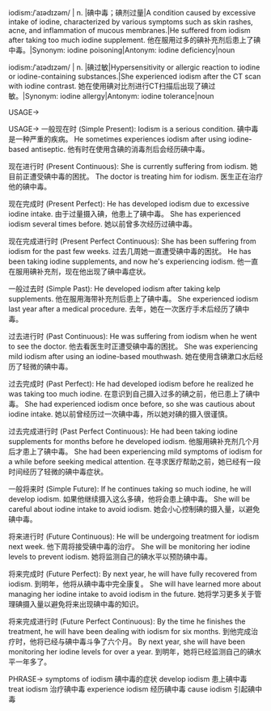 iodism:/ˈaɪədɪzəm/ | n. |碘中毒；碘剂过量|A condition caused by excessive intake of iodine, characterized by various symptoms such as skin rashes, acne, and inflammation of mucous membranes.|He suffered from iodism after taking too much iodine supplement. 他在服用过多的碘补充剂后患上了碘中毒。|Synonym: iodine poisoning|Antonym: iodine deficiency|noun

iodism:/ˈaɪədɪzəm/ | n. |碘过敏|Hypersensitivity or allergic reaction to iodine or iodine-containing substances.|She experienced iodism after the CT scan with iodine contrast. 她在使用碘对比剂进行CT扫描后出现了碘过敏。|Synonym: iodine allergy|Antonym: iodine tolerance|noun


USAGE->

USAGE->
一般现在时 (Simple Present):
Iodism is a serious condition. 碘中毒是一种严重的疾病。
He sometimes experiences iodism after using iodine-based antiseptic. 他有时在使用含碘的消毒剂后会经历碘中毒。


现在进行时 (Present Continuous):
She is currently suffering from iodism. 她目前正遭受碘中毒的困扰。
The doctor is treating him for iodism. 医生正在治疗他的碘中毒。


现在完成时 (Present Perfect):
He has developed iodism due to excessive iodine intake. 由于过量摄入碘，他患上了碘中毒。
She has experienced iodism several times before. 她以前曾多次经历过碘中毒。


现在完成进行时 (Present Perfect Continuous):
She has been suffering from iodism for the past few weeks. 过去几周她一直遭受碘中毒的困扰。
He has been taking iodine supplements, and now he's experiencing iodism. 他一直在服用碘补充剂，现在他出现了碘中毒症状。


一般过去时 (Simple Past):
He developed iodism after taking kelp supplements. 他在服用海带补充剂后患上了碘中毒。
She experienced iodism last year after a medical procedure. 去年，她在一次医疗手术后经历了碘中毒。


过去进行时 (Past Continuous):
He was suffering from iodism when he went to see the doctor. 他去看医生时正遭受碘中毒的困扰。
She was experiencing mild iodism after using an iodine-based mouthwash.  她在使用含碘漱口水后经历了轻微的碘中毒。


过去完成时 (Past Perfect):
He had developed iodism before he realized he was taking too much iodine. 在意识到自己摄入过多的碘之前，他已患上了碘中毒。
She had experienced iodism once before, so she was cautious about iodine intake. 她以前曾经历过一次碘中毒，所以她对碘的摄入很谨慎。


过去完成进行时 (Past Perfect Continuous):
He had been taking iodine supplements for months before he developed iodism. 他服用碘补充剂几个月后才患上了碘中毒。
She had been experiencing mild symptoms of iodism for a while before seeking medical attention. 在寻求医疗帮助之前，她已经有一段时间经历了轻微的碘中毒症状。


一般将来时 (Simple Future):
If he continues taking so much iodine, he will develop iodism. 如果他继续摄入这么多碘，他将会患上碘中毒。
She will be careful about iodine intake to avoid iodism. 她会小心控制碘的摄入量，以避免碘中毒。


将来进行时 (Future Continuous):
He will be undergoing treatment for iodism next week. 他下周将接受碘中毒的治疗。
She will be monitoring her iodine levels to prevent iodism. 她将监测自己的碘水平以预防碘中毒。


将来完成时 (Future Perfect):
By next year, he will have fully recovered from iodism. 到明年，他将从碘中毒中完全康复。
She will have learned more about managing her iodine intake to avoid iodism in the future. 她将学习更多关于管理碘摄入量以避免将来出现碘中毒的知识。


将来完成进行时 (Future Perfect Continuous):
By the time he finishes the treatment, he will have been dealing with iodism for six months. 到他完成治疗时，他将已经与碘中毒斗争了六个月。
By next year, she will have been monitoring her iodine levels for over a year. 到明年，她将已经监测自己的碘水平一年多了。


PHRASE->
symptoms of iodism 碘中毒的症状
develop iodism 患上碘中毒
treat iodism 治疗碘中毒
experience iodism 经历碘中毒
cause iodism 引起碘中毒
